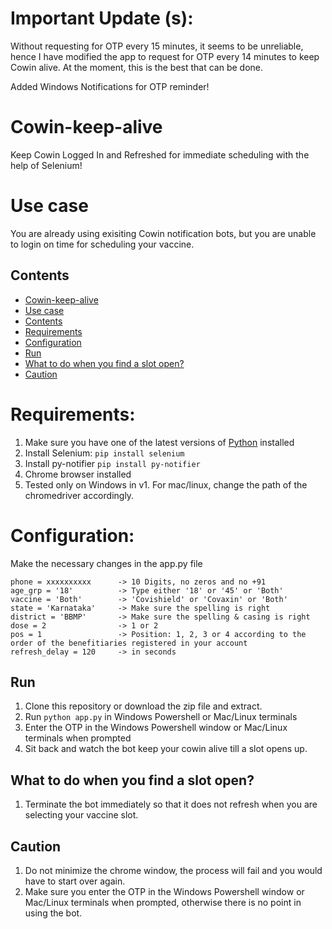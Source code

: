 # Important Update (s): 
Without requesting for OTP every 15 minutes, it seems to be unreliable, hence I have modified the app to request for OTP every 14 minutes to keep Cowin alive. At the moment, this is the best that can be done.

Added Windows Notifications for OTP reminder!

# Cowin-keep-alive
Keep Cowin Logged In and Refreshed for immediate scheduling with the help of Selenium! 

# Use case
You are already using exisiting Cowin notification bots, but you are unable to login on time for scheduling your vaccine. 

## Contents
<!--ts-->
   * [Cowin-keep-alive](#Cowin-keep-alive)
   * [Use case](#use-case)
   * [Contents](#contents)
   * [Requirements](#requirements)
   * [Configuration](#configuration)
   * [Run](#run)
   * [What to do when you find a slot open?](#what-to-do-when-you-find-a-slot-open)
   * [Caution](#caution)
<!--te-->



# Requirements:

1. Make sure you have one of the latest versions of [Python](https://www.python.org/downloads/) installed
2. Install Selenium: `pip install selenium`
3. Install py-notifier `pip install py-notifier`
4. Chrome browser installed
5. Tested only on Windows in v1. For mac/linux, change the path of the chromedriver accordingly.


# Configuration:
Make the necessary changes in the app.py file
```
phone = xxxxxxxxxx      -> 10 Digits, no zeros and no +91
age_grp = '18'          -> Type either '18' or '45' or 'Both'
vaccine = 'Both'        -> 'Covishield' or 'Covaxin' or 'Both'
state = 'Karnataka'     -> Make sure the spelling is right
district = 'BBMP'       -> Make sure the spelling & casing is right
dose = 2                -> 1 or 2
pos = 1                 -> Position: 1, 2, 3 or 4 according to the order of the benefitiaries registered in your account 
refresh_delay = 120     -> in seconds
```

## Run

1. Clone this repository or download the zip file and extract.
2. Run `python app.py` in Windows Powershell or Mac/Linux terminals
3. Enter the OTP in the Windows Powershell window or Mac/Linux terminals when prompted
4. Sit back and watch the bot keep your cowin alive till a slot opens up.

## What to do when you find a slot open?
1. Terminate the bot immediately so that it does not refresh when you are selecting your vaccine slot.

## Caution

1. Do not minimize the chrome window, the process will fail and you would have to start over again.
2. Make sure you enter the OTP in the Windows Powershell window or Mac/Linux terminals when prompted, otherwise there is no point in using the bot.
